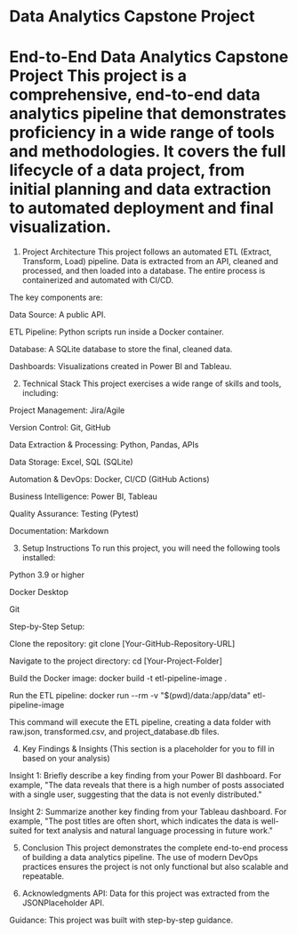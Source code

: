 # Data Analytics Capstone Project

# End-to-End Data Analytics Capstone Project This project is a comprehensive, end-to-end data analytics pipeline that demonstrates proficiency in a wide range of tools and methodologies. It covers the full lifecycle of a data project, from initial planning and data extraction to automated deployment and final visualization.
1. Project Architecture
This project follows an automated ETL (Extract, Transform, Load) pipeline. Data is extracted from an API, cleaned and processed, and then loaded into a database. The entire process is containerized and automated with CI/CD.

The key components are:

Data Source: A public API.

ETL Pipeline: Python scripts run inside a Docker container.

Database: A SQLite database to store the final, cleaned data.

Dashboards: Visualizations created in Power BI and Tableau.

2. Technical Stack
This project exercises a wide range of skills and tools, including:

Project Management: Jira/Agile

Version Control: Git, GitHub

Data Extraction & Processing: Python, Pandas, APIs

Data Storage: Excel, SQL (SQLite)

Automation & DevOps: Docker, CI/CD (GitHub Actions)

Business Intelligence: Power BI, Tableau

Quality Assurance: Testing (Pytest)

Documentation: Markdown

3. Setup Instructions
To run this project, you will need the following tools installed:

Python 3.9 or higher

Docker Desktop

Git

Step-by-Step Setup:

Clone the repository: git clone [Your-GitHub-Repository-URL]

Navigate to the project directory: cd [Your-Project-Folder]

Build the Docker image: docker build -t etl-pipeline-image .

Run the ETL pipeline: docker run --rm -v "$(pwd)/data:/app/data" etl-pipeline-image

This command will execute the ETL pipeline, creating a data folder with raw.json, transformed.csv, and project_database.db files.

4. Key Findings & Insights
(This section is a placeholder for you to fill in based on your analysis)

Insight 1: Briefly describe a key finding from your Power BI dashboard. For example, "The data reveals that there is a high number of posts associated with a single user, suggesting that the data is not evenly distributed."

Insight 2: Summarize another key finding from your Tableau dashboard. For example, "The post titles are often short, which indicates the data is well-suited for text analysis and natural language processing in future work."

5. Conclusion
This project demonstrates the complete end-to-end process of building a data analytics pipeline. The use of modern DevOps practices ensures the project is not only functional but also scalable and repeatable.

6. Acknowledgments
API: Data for this project was extracted from the JSONPlaceholder API.

Guidance: This project was built with step-by-step guidance.
